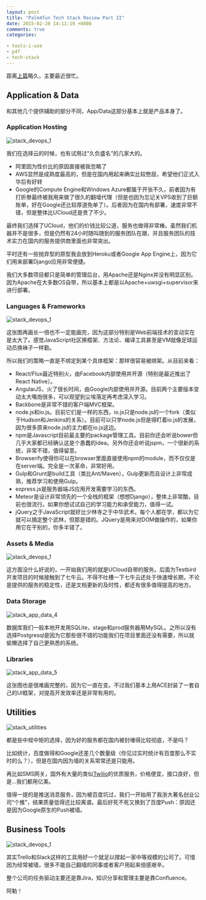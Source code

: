 ```yaml
---
layout: post
title: "Palm4fun Tech Stack Review Part II"
date: 2015-02-20 14:11:19 +0800
comments: true
categories:

- tools-i-use
- p4f
- tech-stack
---
```


距离[上篇](https://lenciel.com/2015/01/p4f-tech-stack-part-1-devops/)略久，主要最近很忙。

## Application & Data

和其他几个提供辅助的部分不同，App/Data这部分基本上就是产品本身了。

### Application Hosting

![stack_devops_1](/downloads/images/2015_01/p4f_stack_app_data_1.png "Don't touch me...")

我们在选择云的时候，也有试用过“久负盛名”的几家大的。

- 阿里因为性价比的原因直接被我忽略了
- AWS显然是成熟度最高的，但是在国内用起来确实比较憋屈，希望他们正式入华后有好转
- Google的Compute Engine和Windows Azure都属于开张不久，前者因为有打折劵最终被我用来做了很久的翻墙代理（但是也因为忘记关VPS收到了巨额账单，好在Google还比较厚道免单了）。后者因为在国内有部署，速度非常不错，但是整体比UCloud还是贵了不少。

最终我们选择了UCloud，他们的价钱比较公道，服务也做得非常棒。虽然我们机器并不是很多，但是仍然有24小时随叫随到的服务团队在跟，并且服务团队的技术实力在国内的服务提供商里面也非常突出。

平时还有一些抛弃型的原型我会放到Heroku或者Google App Engine上，因为它们用来部署Django应用非常便捷。

我们大多数项目都只是简单的管理后台，用Apache还是Nginx并没有明显区别。因为Apache在大多数OS自带，所以基本上都是以Apache+uwsgi+supervisor来进行部署。

### Languages & Frameworks

![stack_devops_1](/downloads/images/2015_01/p4f_stack_app_data_2.png "Don't touch me...")

这张图再画长一倍也不一定能画完，因为这部分特别是Web前端技术的变动实在是太大了。感觉JavaScript社区换框架、方法论、编译工具甚至是VM就像足球运动员换袜子一样勤。

所以我们的策略一直是不绑定到某个具体框架：那样很容易被绑架。从目前来看：

- React/Flux最近特别火，由Facebook内部使用并开源（特别是最近推出了React Native）。
- AngularJS，火了很长时间，由Google内部使用并开源。目前两个主要版本变动太大嘴炮很多，可以观望到尘埃落定再考虑深入学习。
- Backbone是非常不错的客户端MVC框架。
- node.js和io.js。目前它们是一样的东西，io.js只是node.js的一个fork（类似于Hudson和Jenkins的关系）。目前可以只学node.js但是得盯着io.js的发展，因为很多原来node.js的主力都在io.js这边。
- npm是Javascript目前最主要的package管理工具。目前你还会听说bower但几乎大家都已经确认这是个愚蠢的idea。另外你还会听说jspm，一个很新的系统，非常不错，值得留意。
- Browserify使得你可以在browser里面直接使用npm的module，而不仅仅是在server端。完全是一次革命，非常好用。
- Gulp和Grunt是build工具（类比Ant/Maven），Gulp更新而且设计上非常成熟，推荐学习和使用Gulp。
- express.js是服务器端JS应用开发需要学习的东西。
- Meteor是设计非常领先的一个全栈的框架（想想Django），整体上非常酷，目前也很流行。如果你想试试自己的学习能力和承受能力，值得一试。
- jQuery之于JavaScript就好比少林寺之于中华武术。每个人都在学，都以为它就可以搞定整个武林，但那是错的。JQuery是用来对DOM做操作的，如果你用它在干别的，你多半错了。

### Assets & Media

![stack_devops_1](/downloads/images/2015_01/p4f_stack_app_data_3.png "Don't touch me...")

这方面没什么好说的，一开始我们用的就是UCloud自带的服务。后面为Testbird开发项目的时候接触到了七牛云。不得不吐槽一下七牛云还处于快速增长期，不论是提供的服务的稳定性，还是文档更新的及时性，都还有很多值得提高的地方。

### Data Storage

![stack_app_data_4](/downloads/images/2015_01/p4f_stack_app_data_4.png "Don't touch me...")

数据库我们一般本地开发用SQLite，stage和prod服务器用MySQL。之所以没有选择Postgresql是因为它那些很不错的功能我们在项目里面还没有需要，所以就偷懒选择了自己更熟悉的系统。

### Libraries

![stack_app_data_5](/downloads/images/2015_01/p4f_stack_app_data_5.png "Don't touch me...")

这张图也是很难画完整的，因为它一直在变。不过我们基本上用ACE封装了一套自己的UI框架，对提高开发效率还是非常有用的。

## Utilities

![stack_utilities](/downloads/images/2015_01/p4f_stack_utilities.png "Don't touch me...")

都是些中规中矩的选择，因为好的服务都在国内被封堵得比较彻底，不是吗？

比如统计，百度做得和Google还差几个数量级（你见过实时统计有百度那么不实时的么？），但是在国内因为墙的关系常常还是只能用。

再比如SMS网关，国外有大量的类似[Twilio](https://www.twilio.com/sms/toll-free)的优质服务，价格便宜，接口良好，但是...我们都用亿美。

值得一提的是推送消息服务，因为被百度坑过，我们一开始用了我浙大著名创业公司“个推”，结果质量低得还比较离谱。最后好死不死又换到了百度Push：原因还是因为Google原生的Push被墙。

## Business Tools

![stack_devops_1](/downloads/images/2015_01/p4f_stack_business_tools.png "Don't touch me...")

其实Trello和Slack这样的工具用好一个就足以撑起一家中等规模的公司了。可惜因为经常被墙，很多不能自己翻墙的同事或者客户用起来倍感艰辛。

整个公司的任务驱动主要还是靠Jira，知识分享和管理主要是靠Confluence。

阿勒！